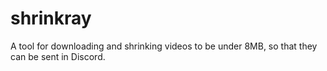 # shrinkray
 A tool for downloading and shrinking videos to be under 8MB, so that they can be sent in Discord.
